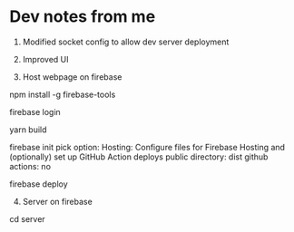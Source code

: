 # Dev notes from me

1. Modified socket config to allow dev server deployment

2. Improved UI

3. Host webpage on firebase

npm install -g firebase-tools

firebase login 

yarn build

firebase init
  pick option: 
  Hosting: Configure files for Firebase Hosting and (optionally) set up GitHub Action deploys
  public directory: dist
  github actions: no


firebase deploy



4. Server on firebase

cd server
